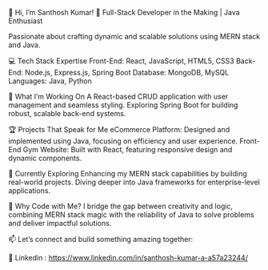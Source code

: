 👋 Hi, I’m Santhosh Kumar!
🌟 Full-Stack Developer in the Making | Java Enthusiast

Passionate about crafting dynamic and scalable solutions using MERN stack and Java.

💻 Tech Stack Expertise
Front-End: React, JavaScript, HTML5, CSS3
Back-End: Node.js, Express.js, Spring Boot
Database: MongoDB, MySQL
Languages: Java, Python

🔭 What I’m Working On
A React-based CRUD application with user management and seamless styling.
Exploring Spring Boot for building robust, scalable back-end systems.

🏆 Projects That Speak for Me
eCommerce Platform: Designed and implemented using Java, focusing on efficiency and user experience.
Front-End Gym Website: Built with React, featuring responsive design and dynamic components.

🌱 Currently Exploring
Enhancing my MERN stack capabilities by building real-world projects.
Diving deeper into Java frameworks for enterprise-level applications.

🎯 Why Code with Me?
I bridge the gap between creativity and logic, combining MERN stack magic with the reliability of Java to solve problems and deliver impactful solutions.

📫 Let’s connect and build something amazing together:

💼 Linkedin : https://www.linkedin.com/in/santhosh-kumar-a-a57a23244/
